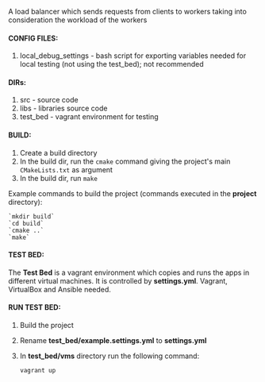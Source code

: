 A load balancer which sends requests from clients to workers taking into consideration the workload of the workers

#### CONFIG FILES:
1. local_debug_settings - bash script for exporting variables needed for local testing (not using the test_bed); not recommended

#### DIRs:
1. src - source code
2. libs - libraries source code
3. test_bed - vagrant environment for testing

#### BUILD:
1. Create a build directory
2. In the build dir, run the `cmake` command giving the project's main `CMakeLists.txt` as argument
3. In the build dir, run `make`

Example commands to build the project (commands executed in the **project** directory):

    `mkdir build`
    `cd build`
    `cmake ..`
    `make`

#### TEST BED:
The **Test Bed** is a vagrant environment which copies and runs the apps in different virtual machines. It is controlled by **settings.yml**. Vagrant, VirtualBox and Ansible needed.

#### RUN TEST BED:
1. Build the project
2. Rename **test_bed/example.settings.yml** to **settings.yml** 
3. In **test_bed/vms** directory run the following command:

    `vagrant up`
